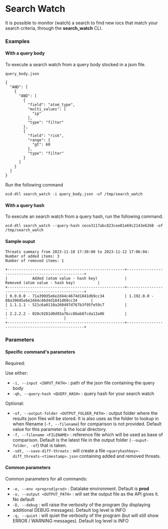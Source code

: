 # Search Watch

It is possible to monitor (watch) a search to find new iocs that match your search criteria, through the **search_watch** CLI.

### Examples

#### With a query body
To execute a search watch from a query body stocked in a json file.

`query_body.json`
````
{
  "AND": [
    {
      "AND": [
        {
          "field": "atom_type",
          "multi_values": [
            "ip"
          ],
          "type": "filter"
        },
        {
          "field": "risk",
          "range": {
            "gt": 60
          },
          "type": "filter"
        }
      ]
    }
  ]
}
````
Run the following command
````
ocd-dtl search_watch -i query_body.json -of /tmp/search_watch
````
#### With a query hash
To execute an search watch from a query hash, run the following command.
````
ocd-dtl search_watch --query-hash cece3117abc823cee81e69c2143e6268 -of /tmp/search_watch
````

#### Sample ouput

```
Threats summary from 2023-11-10 17:30:00 to 2023-11-12 17:06:04:
Number of added items: 3
Number of removed items: 1

+----------------------------------------------------+---------------------------------------------------+
|           Added (atom value - hash key)            |          Removed (atom value - hash key)          |
+----------------------------------------------------+---------------------------------------------------+
| 0.0.0.0 - 71a390d5e6e2d44c4674d1841d69cc34         | 1.192.0.0 - 88a390d5e6e2d44c46d4d1841d69cc34      |
| 1.1.1.1 - 521c6a0110a260497d767b3f95fe59c7         |                         -                         |
| 2.2.2.2 - 020c9281d0d93a76cc86ab87cda13a06         |                         -                         |
+----------------------------------------------------+---------------------------------------------------+
```

### Parameters

#### Specific command's parameters
Required:

Use either:
* `-i, --input <INPUT_PATH>` : path of the json file containing the query body
* `-qh, --query-hash <QUERY_HASH>` : query hash for your search watch

Optional:
* `-of, --output-folder <OUTPUT_FOLDER_PATH>` : output folder where the results json files will be stored. It is also uses as the folder to lookup in when filename (`-f, --filename`) for comparison is not provided. Default value for this parameter is the local directory.
* `-f, --filename <FILENAME>` : reference file which will be used as base of comparison. Default is the latest file in the output folder (`--ouput-folder, -of`) that is taken.  
* `-sdt, --save-diff-threats` : will create a file `<queryhashkey>-diff_threats-<timestamp>.json` containing added and removed threats. 

#### Common parameters
Common parameters for all commands:  
* `-e, --env <preprod|prod>` :   Datalake environment. Default is **prod**  
* `-o, --output <OUTPUT_PATH>` : will set the output file as the API gives it.  No default
* `-D, --debug`  : will raise the verbosity of the program (by displaying additional DEBUG messages). Default log level is INFO
* `-q, --quiet` : will quiet the verbosity of the program (but will still show ERROR / WARNING messages). Default log level is INFO
